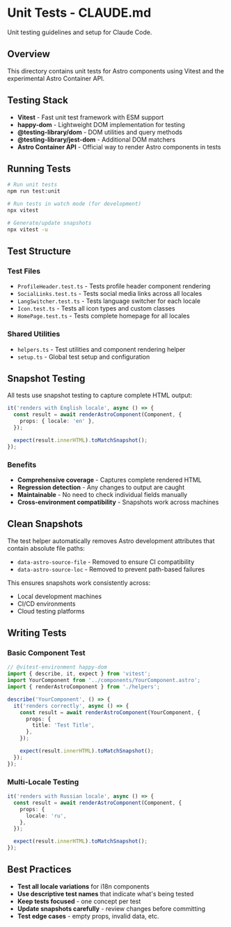 # Unit Tests - CLAUDE.md

Unit testing guidelines and setup for Claude Code.

## Overview

This directory contains unit tests for Astro components using Vitest and the experimental Astro Container API.

## Testing Stack

- **Vitest** - Fast unit test framework with ESM support
- **happy-dom** - Lightweight DOM implementation for testing
- **@testing-library/dom** - DOM utilities and query methods
- **@testing-library/jest-dom** - Additional DOM matchers
- **Astro Container API** - Official way to render Astro components in tests

## Running Tests

```bash
# Run unit tests
npm run test:unit

# Run tests in watch mode (for development)
npx vitest

# Generate/update snapshots
npx vitest -u
```

## Test Structure

### Test Files
- `ProfileHeader.test.ts` - Tests profile header component rendering
- `SocialLinks.test.ts` - Tests social media links across all locales
- `LangSwitcher.test.ts` - Tests language switcher for each locale
- `Icon.test.ts` - Tests all icon types and custom classes
- `HomePage.test.ts` - Tests complete homepage for all locales

### Shared Utilities
- `helpers.ts` - Test utilities and component rendering helper
- `setup.ts` - Global test setup and configuration

## Snapshot Testing

All tests use snapshot testing to capture complete HTML output:

```typescript
it('renders with English locale', async () => {
  const result = await renderAstroComponent(Component, {
    props: { locale: 'en' },
  });

  expect(result.innerHTML).toMatchSnapshot();
});
```

### Benefits
- **Comprehensive coverage** - Captures complete rendered HTML
- **Regression detection** - Any changes to output are caught
- **Maintainable** - No need to check individual fields manually
- **Cross-environment compatibility** - Snapshots work across machines

## Clean Snapshots

The test helper automatically removes Astro development attributes that contain absolute file paths:

- `data-astro-source-file` - Removed to ensure CI compatibility
- `data-astro-source-loc` - Removed to prevent path-based failures

This ensures snapshots work consistently across:
- Local development machines
- CI/CD environments  
- Cloud testing platforms

## Writing Tests

### Basic Component Test
```typescript
// @vitest-environment happy-dom
import { describe, it, expect } from 'vitest';
import YourComponent from '../components/YourComponent.astro';
import { renderAstroComponent } from './helpers';

describe('YourComponent', () => {
  it('renders correctly', async () => {
    const result = await renderAstroComponent(YourComponent, {
      props: {
        title: 'Test Title',
      },
    });

    expect(result.innerHTML).toMatchSnapshot();
  });
});
```

### Multi-Locale Testing
```typescript
it('renders with Russian locale', async () => {
  const result = await renderAstroComponent(Component, {
    props: {
      locale: 'ru',
    },
  });

  expect(result.innerHTML).toMatchSnapshot();
});
```

## Best Practices

- **Test all locale variations** for i18n components
- **Use descriptive test names** that indicate what's being tested
- **Keep tests focused** - one concept per test
- **Update snapshots carefully** - review changes before committing
- **Test edge cases** - empty props, invalid data, etc.
